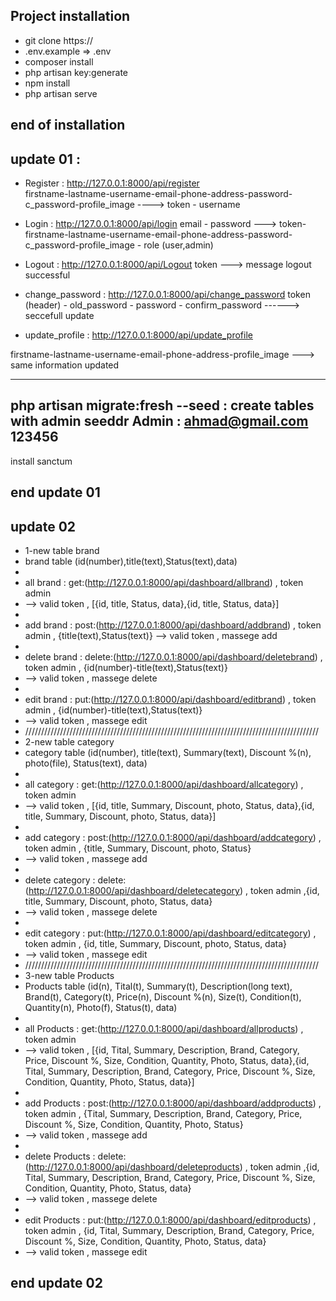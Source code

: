 
## Project installation
- git clone https://
- .env.example => .env
- composer install
- php artisan key:generate
- npm install
- php artisan serve
## end of installation

## update 01 : 
  - Register :  http://127.0.0.1:8000/api/register   
firstname-lastname-username-email-phone-address-password-c_password-profile_image ----> token - username

-  Login :   http://127.0.0.1:8000/api/login 
   email - password --->  token-firstname-lastname-username-email-phone-address-password-c_password-profile_image - role (user,admin)

 -  Logout : http://127.0.0.1:8000/api/Logout
   token ---> message logout successful

  - change_password : http://127.0.0.1:8000/api/change_password
   token (header)  - old_password - password - confirm_password  ------> seccefull update 
 
- update_profile : http://127.0.0.1:8000/api/update_profile

firstname-lastname-username-email-phone-address-profile_image  ---> same information updated

----
php artisan migrate:fresh --seed : create tables with admin seeddr 
Admin :
ahmad@gmail.com
123456
---
install sanctum 
## end update 01

## update 02
- 1-new table brand
- brand table (id(number),title(text),Status(text),data)
- 
- all brand : get:(http://127.0.0.1:8000/api/dashboard/allbrand) , token admin 
- --> valid token , [{id, title, Status, data},{id, title, Status, data}]
- 
- add brand : post:(http://127.0.0.1:8000/api/dashboard/addbrand) , token admin , {title(text),Status(text)} --> valid token , massege add
- 
- delete brand : delete:(http://127.0.0.1:8000/api/dashboard/deletebrand) , token admin , {id(number)-title(text),Status(text)} 
- --> valid token , massege delete
- 
- edit brand : put:(http://127.0.0.1:8000/api/dashboard/editbrand) , token admin , {id(number)-title(text),Status(text)} 
- --> valid token , massege edit
- /////////////////////////////////////////////////////////////////////////////////////////////
- 2-new table category
- category table (id(number), title(text), Summary(text), Discount %(n), photo(file), Status(text), data)
- 
- all category : get:(http://127.0.0.1:8000/api/dashboard/allcategory) , token admin 
- --> valid token , [{id, title, Summary, Discount, photo, Status, data},{id, title, Summary, Discount, photo, Status, data}]
- 
- add category : post:(http://127.0.0.1:8000/api/dashboard/addcategory) , token admin , {title, Summary, Discount, photo, Status} 
- --> valid token , massege add
- 
- delete category : delete:(http://127.0.0.1:8000/api/dashboard/deletecategory) , token admin ,{id, title, Summary, Discount, photo, Status, data}
- --> valid token , massege delete
- 
- edit category : put:(http://127.0.0.1:8000/api/dashboard/editcategory) , token admin , {id, title, Summary, Discount, photo, Status, data} 
- --> valid token , massege edit
- /////////////////////////////////////////////////////////////////////////////////////////////
- 3-new table Products
- Products table (id(n), Tital(t), Summary(t), Description(long text), Brand(t), Category(t), Price(n), Discount %(n), Size(t), Condition(t), Quantity(n), Photo(f), Status(t), data)
- 
- all Products : get:(http://127.0.0.1:8000/api/dashboard/allproducts) , token admin 
- --> valid token , [{id, Tital, Summary, Description, Brand, Category, Price, Discount %, Size, Condition, Quantity, Photo, Status, data},{id, Tital, Summary, Description, Brand, Category, Price, Discount %, Size, Condition, Quantity, Photo, Status, data}]
- 
- add Products : post:(http://127.0.0.1:8000/api/dashboard/addproducts) , token admin , {Tital, Summary, Description, Brand, Category, Price, Discount %, Size, Condition, Quantity, Photo, Status} 
- --> valid token , massege add
- 
- delete Products : delete:(http://127.0.0.1:8000/api/dashboard/deleteproducts) , token admin ,{id, Tital, Summary, Description, Brand, Category, Price, Discount %, Size, Condition, Quantity, Photo, Status, data}
- --> valid token , massege delete
- 
- edit Products : put:(http://127.0.0.1:8000/api/dashboard/editproducts) , token admin , {id, Tital, Summary, Description, Brand, Category, Price, Discount %, Size, Condition, Quantity, Photo, Status, data} 
- --> valid token , massege edit
## end update 02
